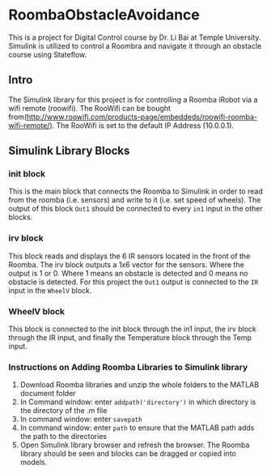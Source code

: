 # RoombaObstacleAvoidance
This is a project for Digital Control course by Dr. Li Bai at Temple University. Simulink is utilized to control a Roombra and navigate it through an obstacle course using Stateflow. 

## **Intro**
The Simulink library for this project is for controlling a Roomba iRobot via a wifi remote (roowifi). The RooWifi can be bought from(http://www.roowifi.com/products-page/embeddeds/roowifi-roomba-wifi-remote/). The RooWifi is set to the default IP Address (10.0.0.1).

## **Simulink Library Blocks**

### **init block**
This is the main block that connects the Roomba to Simulink in order to read from the roomba (i.e. sensors) and write to it (i.e. set speed of wheels).
The output of this block `Out1` should be connected to every `in1` input in the other blocks.

### **irv block**
This block reads and displays the 6 IR sensors located in the front of the Roomba.
The irv block outputs a 1x6 vector for the sensors. Where the output is 1 or 0. Where 1 means an obstacle is detected and 0 means no obstacle is detected.
For this project the `Out1` output is connected to the `IR` input in the `WheelV` block.

### **WheelV block**
This block is connected to the init block through the in1 input, the irv block through the IR input, and finally the Temperature block through the Temp input. 



### **Instructions on Adding Roomba Libraries to Simulink library**

1. Download Roomba libraries and unzip the whole folders to the MATLAB document folder
2. In Command window: enter `addpath('directory')` in which directory is the directory of the .m file
3. In command window: enter `savepath`
4. In command window: enter `path` to ensure that the MATLAB path adds the path to the directories
5. Open Simulink library browser and refresh the browser. The Roomba library should be seen and blocks can be dragged or copied into models.


